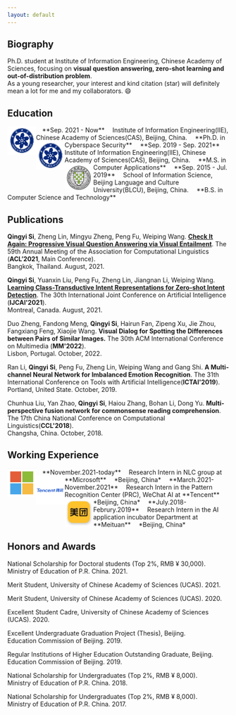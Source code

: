 ```yaml
---
layout: default
---
```


## Biography

Ph.D. student at Institute of Information Engineering, Chinese Academy of Sciences, focusing on **visual question answering, zero-shot learning and out-of-distribution problem**.   
As a young researcher, your interest and kind citation (star) will definitely mean a lot for me and my collaborators. 😄

## Education

<img align="left" src="https://github.com/PhoebusSi/siqingyi/raw/gh-pages/assets/img/CAS.png" width = "65" height = "65"/>
&emsp;**Sep. 2021 - Now**    
&emsp;Institute of Information Engineering(IIE), Chinese Academy of Sciences(CAS), Beijing, China.  
&emsp;**Ph.D. in Cyberspace Security**  

<img align="left" src="https://github.com/PhoebusSi/siqingyi/raw/gh-pages/assets/img/CAS.png" width = "65" height = "65"/>
&emsp;**Sep. 2019 - Sep. 2021**   
&emsp;Institute of Information Engineering(IIE), Chinese Academy of Sciences(CAS), Beijing, China.  
&emsp;**M.S. in Computer Applications**  

<img align="left" src="https://github.com/PhoebusSi/siqingyi/raw/gh-pages/assets/img/BLCU.jpg" width = "65" height = "65"/>
&emsp;**Sep. 2015 - Jul. 2019**   
&emsp;School of Information Science, Beijing Language and Culture University(BLCU), Beijing, China.   
&emsp;**B.S. in Computer Science and Technology**


## Publications

**Qingyi Si**, Zheng Lin, Mingyu Zheng, Peng Fu, Weiping Wang. [**Check It Again: Progressive Visual Question Answering via Visual Entailment**](https://github.com/PhoebusSi/SAR). The 59th Annual Meeting of the Association for Computational Linguistics (**ACL’2021**, Main Conference).   
Bangkok, Thailand. August, 2021.

**Qingyi Si**, Yuanxin Liu, Peng Fu, Zheng Lin, Jiangnan Li, Weiping Wang. [**Learning Class-Transductive Intent Representations for Zero-shot Intent Detection**](https://github.com/PhoebusSi/CTIR). The 30th International Joint Conference on Artificial Intelligence (**IJCAI'2021**).   
Montreal, Canada. August, 2021.

Duo Zheng, Fandong Meng, **Qingyi Si**, Hairun Fan, Zipeng Xu, Jie Zhou, Fangxiang Feng, Xiaojie Wang. **Visual Dialog for Spotting the Differences between Pairs of Similar Images.** The 30th ACM International Conference on Multimedia (**MM'2022**).   
Lisbon, Portugal. October, 2022.

Ran Li, **Qingyi Si**, Peng Fu, Zheng Lin, Weiping Wang and Gang Shi. **A Multi-channel Neural Network for Imbalanced Emotion Recognition**. The 31th International Conference on Tools with Artificial Intelligence(**ICTAI'2019**).   
Portland, United State. October, 2019.

Chunhua Liu, Yan Zhao, **Qingyi Si**, Haiou Zhang, Bohan Li, Dong Yu. **Multi-perspective fusion network for commonsense reading comprehension**. The 17th China National Conference on Computational Linguistics(**CCL'2018**).   
Changsha, China. October, 2018.

## Working Experience
<img align="left" src="https://github.com/PhoebusSi/siqingyi/raw/gh-pages/assets/img/Microsoft.jpg" width = "65" height = "65"/>
&emsp;**November.2021-today**     
&emsp;Research Intern in NLC group at **Microsoft**    
&emsp;*Beijing, China* 



<img align="left" src="https://github.com/PhoebusSi/siqingyi/raw/gh-pages/assets/img/Tencent.jpg" width = "65" height = "65"/>
&emsp;**March.2021-November.2021**     
&emsp;Research Intern in the Pattern Recognition Center (PRC), WeChat AI at **Tencent**   
&emsp;*Beijing, China*   

<img align="left" src="https://github.com/PhoebusSi/siqingyi/raw/gh-pages/assets/img/Meituan.png" width = "65" height = "65"/>
&emsp;**July.2018-Februry.2019**     
&emsp;Research Intern in the AI application incubator Department at **Meituan**   
&emsp;*Beijing, China*   


## Honors and Awards
National Scholarship for Doctoral students (Top 2%, RMB ¥ 30,000).     
Ministry of Education of P.R. China. 2021.

Merit Student, University of Chinese Academy of Sciences (UCAS). 2021.

Merit Student, University of Chinese Academy of Sciences (UCAS). 2020.

Excellent Student Cadre, University of Chinese Academy of Sciences (UCAS). 2020.

Excellent Undergraduate Graduation Project (Thesis), Beijing.   
Education Commission of Beijing. 2019.

Regular Institutions of Higher Education Outstanding Graduate, Beijing.   
Education Commission of Beijing. 2019.

National Scholarship for Undergraduates (Top 2%, RMB ¥ 8,000).  
Ministry of Education of P.R. China. 2018.

National Scholarship for Undergraduates (Top 2%, RMB ¥ 8,000).  
Ministry of Education of P.R. China. 2017.


